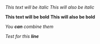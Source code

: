 *This text will be italic*
_This will also be italic_

**This text will be bold**
__This will also be bold__

_You **can** combine them_

_Test for this **line**_
